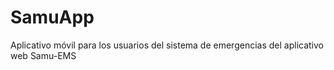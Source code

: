 # SamuApp
Aplicativo móvil para los usuarios del sistema de emergencias del aplicativo web Samu-EMS
